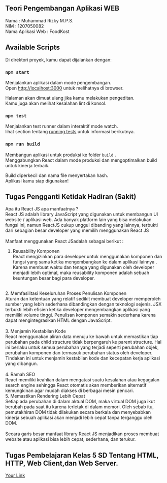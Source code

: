 ## Teori Pengembangan Aplikasi WEB
Nama : Muhammad Rizky M.P.S. <br />
NIM : 1207050082 <br />
Nama Aplikasi Web : FoodKost <br/>
## Available Scripts

Di direktori proyek, kamu dapat dijalankan dengan:

### `npm start`

Menjalankan aplikasi dalam mode pengembangan.<br />
Open [http://localhost:3000](http://localhost:3000) untuk melihatnya di browser.

Halaman akan dimuat ulang jika kamu melakukan pengeditan.<br />
Kamu juga akan melihat kesalahan lint di konsol.

### `npm test`

Menjalankan test runner dalam interaktif mode watch.<br />
lihat section tentang [running tests](https://facebook.github.io/create-react-app/docs/running-tests) untuk informasi berikutnya.

### `npm run build`

Membangun aplikasi untuk produksi ke folder `build` .<br />
Menggabungkan React dalam mode produksi dan mengoptimalkan build untuk kinerja terbaik.

Build diperkecil dan nama file menyertakan hash.<br />
Aplikasi kamu siap digunakan!

## Tugas Pengganti Ketidak Hadiran (Sakit)
Apa itu React JS apa manfaatnya ? <br/>
React JS adalah library JavaScript yang digunakan untuk membangun UI website / aplikasi web. Ada banyak platform lain yang bisa melakukan fungsi ini, namun ReactJS cukup unggul dibanding yang lainnya, terbukti dari sebagian besar developer yang memilih menggunakan React JS <br/>
<br/>
Manfaat menggunakan React JSadalah sebagai berikut : <br/>
1. Reusability Komponen <br/>
React mengizinkan para developer untuk menggunakan komponen dan fungsi yang sama ketika mengembangkan ke dalam aplikasi lainnya . Karena membuat waktu dan tenaga yang digunakan oleh developer menjadi lebih optimal, maka reusability komponen adalah sebuah keuntungan besar bagi para developer.<br/> 
<br/>
2. Memfasilitasi Keseluruhan Proses Penulisan Komponen<br/>
Aturan dan ketentuan yang relatif sedikit membuat developer memperoleh sumber yang lebih sederhana dibandingkan dengan teknologi sejenis. JSX terbukti lebih efisien ketika developer mengembangkan aplikasi yang memiliki volume tinggi. Penulisan komponen semakin sederhana karena dapat mengintegrasikan HTML dengan JavaScript.<br/>
<br/>
3. Menjamin Kestabilan Kode<br/>
React menggunakan aliran data menuju ke bawah untuk memastikan tiap perubahan pada child structure tidak berpengaruh ke parent structure. Hal ini berlaku untuk semua perubahan yang terjadi seperti perubahan objek, perubahan komponen dan termasuk perubahan status oleh developer. Tindakan ini untuk menjamin kestabilan kode dan kecepatan kerja aplikasi yang dibangun. <br/>
<br/>
4. Ramah SEO<br/>
React memiliki keahlian dalam mengatasi suatu kesalahan atau kegagalan search engine sehingga React otomatis akan memberikan alternatif kemungkinan agar mudah diakses di berbagai mesin pencari.<br/>
5. Memastikan Rendering Lebih Cepat <br/>
Setiap ada perubahan di dalam aktual DOM, maka virtual DOM juga ikut berubah pada saat itu karena terletak di dalam memori. Oleh sebab itu, pemutakhiran DOM tidak dilakukan secara berkala dan menyebabkan kinerja sebuah aplikasi akan menjadi lebih cepat tanpa terganggu oleh DOM.<br/>
<br/>
Secara garis besar manfaat library React JS menjadikan proses membuat website atau aplikasi bisa lebih cepat, sederhana, dan terukur. <br/>

## Tugas Pembelajaran Kelas 5 SD Tentang HTML, HTTP, Web Client,dan Web Server.
[Your Link](https://www.youtube.com/watch?v=zYTearj1BUA)
